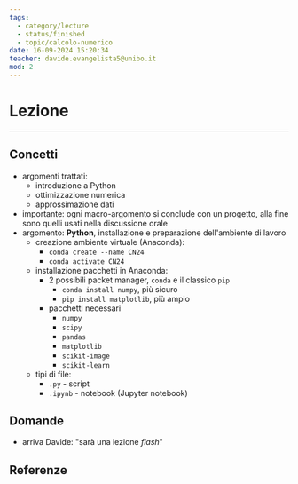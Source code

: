 ```yaml
---
tags:
  - category/lecture
  - status/finished
  - topic/calcolo-numerico
date: 16-09-2024 15:20:34
teacher: davide.evangelista5@unibo.it
mod: 2
---
```

# Lezione
---
## Concetti
- argomenti trattati:
	- introduzione a Python
	- ottimizzazione numerica
	- approssimazione dati
- importante: ogni macro-argomento si conclude con un progetto, alla fine sono quelli usati nella discussione orale
- argomento: **Python**, installazione e preparazione dell'ambiente di lavoro
	- creazione ambiente virtuale (Anaconda):
		- `conda create --name CN24`
		- `conda activate CN24`
	- installazione pacchetti in Anaconda:
		- 2 possibili packet manager, `conda` e il classico `pip`
			- `conda install numpy`, più sicuro
			- `pip install matplotlib`, più ampio
		- pacchetti necessari
			- `numpy`
			- `scipy`
			- `pandas`
			- `matplotlib`
			- `scikit-image`
			- `scikit-learn`
	- tipi di file:
		- `.py` - script
		- `.ipynb` - notebook (Jupyter notebook)

## Domande
- arriva Davide: "sarà una lezione _flash_"

## Referenze
